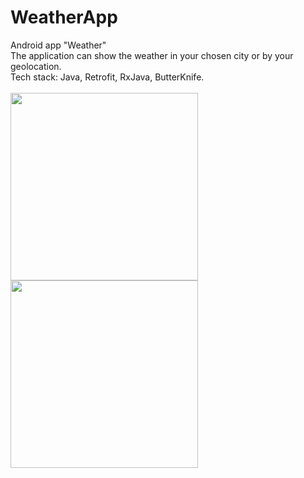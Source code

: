 # WeatherApp
Android app "Weather"
<br>
The application can show the weather in your chosen city or by your geolocation.
<br>
Tech stack: Java, Retrofit, RxJava, ButterKnife.
<br>
<br>
<img height="300" src="https://i.ibb.co/JKY0Jxv/main1.jpg">
<img height="300" src="https://i.ibb.co/HFPzcgy/main6.jpg">
<br>
